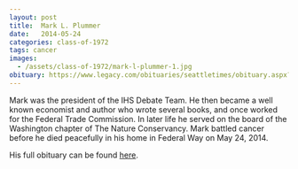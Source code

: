 ```yaml
---
layout: post
title:  Mark L. Plummer
date:   2014-05-24
categories: class-of-1972
tags: cancer
images:
  - /assets/class-of-1972/mark-l-plummer-1.jpg
obituary: https://www.legacy.com/obituaries/seattletimes/obituary.aspx?pid=171197726
---
```

Mark was the president of the IHS Debate Team. He then became a well known economist and author who wrote several books, and once worked for the Federal Trade Commission. In later life he served on the board of the Washington chapter of The Nature Conservancy. Mark battled cancer before he died peacefully in his home in Federal Way on May 24, 2014.

His full obituary can be found [here](https://www.legacy.com/obituaries/seattletimes/obituary.aspx?pid=171197726).
